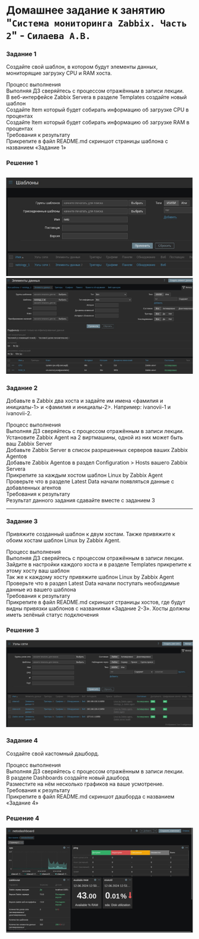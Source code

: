 # Домашнее задание к занятию "`Система мониторинга Zabbix. Часть 2`" - `Силаева А.В.`


### Задание 1

Создайте свой шаблон, в котором будут элементы данных, мониторящие загрузку CPU и RAM хоста.    

Процесс выполнения    
Выполняя ДЗ сверяйтесь с процессом отражённым в записи лекции.    
В веб-интерфейсе Zabbix Servera в разделе Templates создайте новый шаблон    
Создайте Item который будет собирать информацию об загрузке CPU в процентах   
Создайте Item который будет собирать информацию об загрузке RAM в процентах   
Требования к результату   
Прикрепите в файл README.md скриншот страницы шаблона с названием «Задание 1»   

### Решение 1

![Задание1](https://github.com/silaevaav/hw-03/blob/main/img/zabbix2_1_1.jpg)
![Задание1](https://github.com/silaevaav/hw-03/blob/main/img/zabbix2_1_2.jpg)
---

### Задание 2

Добавьте в Zabbix два хоста и задайте им имена <фамилия и инициалы-1> и <фамилия и инициалы-2>. Например: ivanovii-1 и ivanovii-2.   

Процесс выполнения   
Выполняя ДЗ сверяйтесь с процессом отражённым в записи лекции.   
Установите Zabbix Agent на 2 виртмашины, одной из них может быть ваш Zabbix Server   
Добавьте Zabbix Server в список разрешенных серверов ваших Zabbix Agentов   
Добавьте Zabbix Agentов в раздел Configuration > Hosts вашего Zabbix Servera   
Прикрепите за каждым хостом шаблон Linux by Zabbix Agent   
Проверьте что в разделе Latest Data начали появляться данные с добавленных агентов   
Требования к результату   
 Результат данного задания сдавайте вместе с заданием 3   

---

### Задание 3
Привяжите созданный шаблон к двум хостам. Также привяжите к обоим хостам шаблон Linux by Zabbix Agent.   

Процесс выполнения   
Выполняя ДЗ сверяйтесь с процессом отражённым в записи лекции.   
Зайдите в настройки каждого хоста и в разделе Templates прикрепите к этому хосту ваш шаблон   
Так же к каждому хосту привяжите шаблон Linux by Zabbix Agent   
Проверьте что в раздел Latest Data начали поступать необходимые данные из вашего шаблона   
Требования к результату   
Прикрепите в файл README.md скриншот страницы хостов, где будут видны привязки шаблонов с названиями «Задание 2-3». Хосты должны иметь зелёный статус подключения   

### Решение 3
![Задание 2-3](https://github.com/silaevaav/hw-03/blob/main/img/zabbix2_3.jpg)

### Задание 4

Создайте свой кастомный дашборд.   

Процесс выполнения   
Выполняя ДЗ сверяйтесь с процессом отражённым в записи лекции.   
В разделе Dashboards создайте новый дашборд   
Разместите на нём несколько графиков на ваше усмотрение.   
Требования к результату   
Прикрепите в файл README.md скриншот дашборда с названием «Задание 4»  

### Решение 4
![Задание 2-3](https://github.com/silaevaav/hw-03/blob/main/img/zabbix2_4.jpg)
